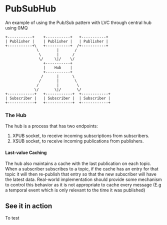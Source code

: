 # PubSubHub
An example of using the Pub/Sub pattern with LVC through central hub using 0MQ

```text
+-----------+    +-----------+   +-----------+
| Publisher |    | Publisher |   | Publisher |
+-----------+\   +-----------+  /+-----------+
              \        |       /
               \       |      /
               \/     \|/    \/
                 +-----------+
                 |    Hub    |
                 +-----------+
                /      |      \
               /       |       \
              /        |        \
             \/       \|/       \/
+------------+   +------------+  +------------+
| Subscriber |   | Subscriber |  | Subscriber |
+------------+   +------------+  +------------+
```

### The Hub
The hub is a process that has two endpoints:
1. XPUB socket, to receive incoming subscriptions from subscribers.
2. XSUB socket, to receive incoming publications from publishers.

#### Last-value Caching
The hub also maintains a cache with the last publication on each topic.
When a subscriber subscribes to a topic, if the cache has an entry for that
topic it will then re-publish that entry so that the new subscriber will have
the latest data. Real-world implementation should provide some mechanism to
control this behavior as it is not appropriate to cache every message (E.g a
temporal event which is only relevant to the time it was published) 

## See it in action
To test 